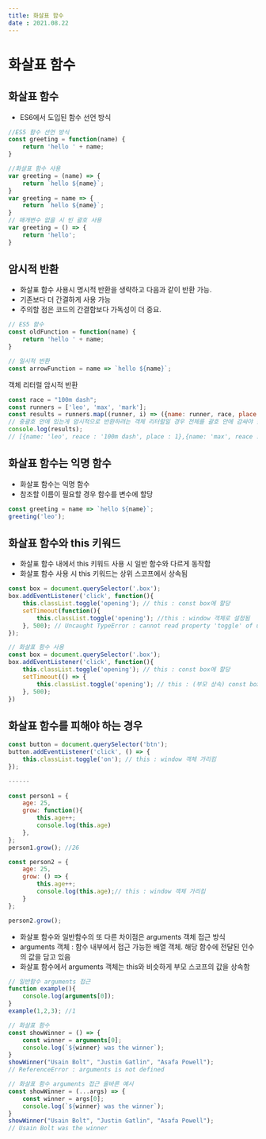 ```yaml
---
title: 화살표 함수  
date : 2021.08.22
---
```


# 화살표 함수

## 화살표 함수
* ES6에서 도입된 함수 선언 방식
```js
//ES5 함수 선언 방식
const greeting = function(name) {
    return 'hello ' + name;
}

//화살표 함수 사용
var greeting = (name) => {
    return `hello ${name}`;
}
var greeting = name => {
    return `hello ${name}`;
}
// 매개변수 없을 시 빈 괄호 사용
var greeting = () => {
    return 'hello';
}
```

## 암시적 반환
* 화살표 함수 사용시 명시적 반환을 생략하고 다음과 같이 반환 가능.
* 기존보다 더 간결하게 사용 가능
* 주의할 점은 코드의 간결함보다 가독성이 더 중요. 
```js
// ES5 함수
const oldFunction = function(name) {
    return 'hello ' + name;
}

// 일시적 반환
const arrowFunction = name => `hello ${name}`;
```

객체 리터럴 암시적 반환
```js
const race = "100m dash";
const runners = ['leo', 'max', 'mark'];
const results = runners.map((runner, i) => ({name: runner, race, place: i + 1}));
// 중괄호 안에 있는게 암시적으로 반환하려는 객체 리터럴일 경우 전체를 괄호 안에 감싸야 함
console.log(results);
// [{name: 'leo', reace : '100m dash', place : 1},{name: 'max', reace : '100m dash', place : 2},{name: 'mark', reace : '100m dash', place : 3}];
```

## 화살표 함수는 익명 함수
* 화살표 함수는 익명 함수
* 참조할 이름이 필요할 경우 함수를 변수에 할당
```js
const greeting = name => `hello ${name}`;
greeting('leo');
```

## 화살표 함수와 this 키워드
* 화살표 함수 내에서 this 키워드 사용 시 일반 함수와 다르게 동작함
* 화살표 함수 사용 시 this 키워드는 상위 스코프에서 상속됨
```js
const box = document.querySelector('.box');
box.addEventListener('click', function(){
    this.classList.toggle('opening'); // this : const box에 할당
    setTimeout(function(){
        this.classList.toggle('opening'); //this : window 객체로 설정됨
    }, 500); // Uncaught TypeError : cannot read property 'toggle' of undefined
});

// 화살표 함수 사용
const box = document.querySelector('.box');
box.addEventListener('click', function(){
    this.classList.toggle('opening'); // this : const box에 할당
    setTimeout(() => {
        this.classList.toggle('opening'); // this : (부모 상속) const box에 할당
    }, 500);
})
```

## 화살표 함수를 피해야 하는 경우
```js
const button = document.querySelector('btn');
button.addEventListener('click', () => {
    this.classList.toggle('on'); // this : window 객체 가리킴
});

------
    
const person1 = {
    age: 25,
    grow: function(){
        this.age++;
        console.log(this.age)
    },
};
person1.grow(); //26

const person2 = {
    age: 25,
    grow: () => {
        this.age++;
        console.log(this.age);// this : window 객체 가리킴
    }
};

person2.grow();
```
* 화살표 함수와 일반함수의 또 다른 차이점은 arguments 객체 접근 방식
* arguments 객체 : 함수 내부에서 접근 가능한 배열 객체. 해당 함수에 전달된 인수의 값을 담고 있음
* 화살표 함수에서 arguments 객체는 this와 비슷하게 부모 스코프의 값을 상속함 
```js
// 일반함수 arguments 접근
function example(){
    console.log(arguments[0]);
}
example(1,2,3); //1

// 화살표 함수
const showWinner = () => {
    const winner = arguments[0];
    console.log(`${winner} was the winner`);
}
showWinner("Usain Bolt", "Justin Gatlin", "Asafa Powell"); 
// ReferenceError : arguments is not defined

// 화살표 함수 arguments 접근 올바른 예시
const showWinner = (...args) => {
    const winner = args[0];
    console.log(`${winner} was the winner`);
}
showWinner("Usain Bolt", "Justin Gatlin", "Asafa Powell"); 
// Usain Bolt was the winner
```
